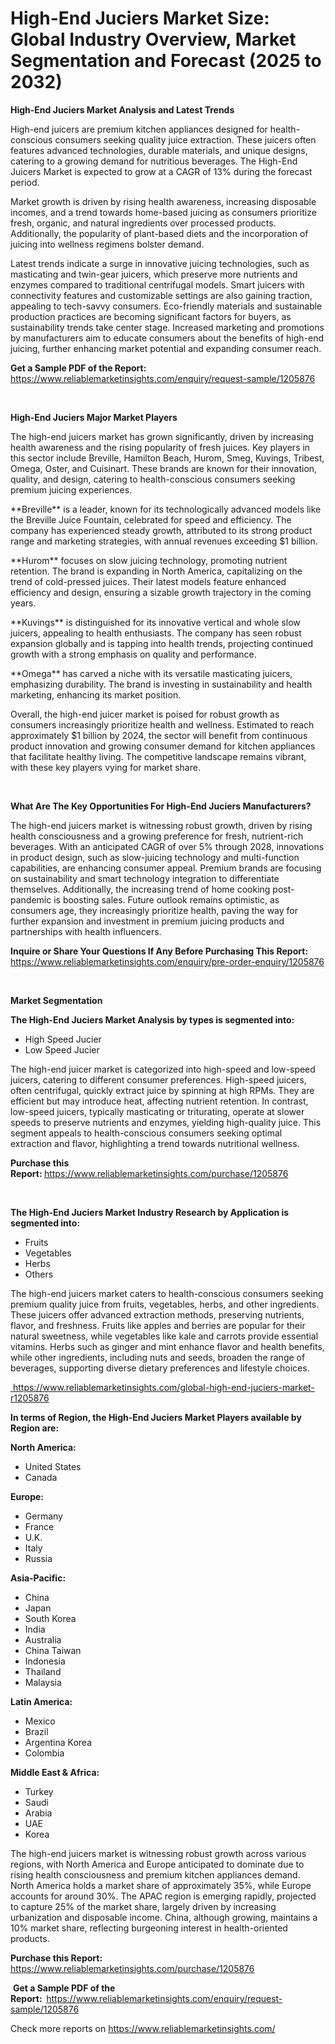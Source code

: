 <p><h1>High-End Juciers Market Size: Global Industry Overview, Market Segmentation and Forecast (2025 to 2032)</h1></p><p><strong>High-End Juciers Market Analysis and Latest Trends</strong></p>
<p><p>High-end juicers are premium kitchen appliances designed for health-conscious consumers seeking quality juice extraction. These juicers often features advanced technologies, durable materials, and unique designs, catering to a growing demand for nutritious beverages. The High-End Juicers Market is expected to grow at a CAGR of 13% during the forecast period. </p><p>Market growth is driven by rising health awareness, increasing disposable incomes, and a trend towards home-based juicing as consumers prioritize fresh, organic, and natural ingredients over processed products. Additionally, the popularity of plant-based diets and the incorporation of juicing into wellness regimens bolster demand. </p><p>Latest trends indicate a surge in innovative juicing technologies, such as masticating and twin-gear juicers, which preserve more nutrients and enzymes compared to traditional centrifugal models. Smart juicers with connectivity features and customizable settings are also gaining traction, appealing to tech-savvy consumers. Eco-friendly materials and sustainable production practices are becoming significant factors for buyers, as sustainability trends take center stage. Increased marketing and promotions by manufacturers aim to educate consumers about the benefits of high-end juicing, further enhancing market potential and expanding consumer reach.</p></p>
<p><strong>Get a Sample PDF of the Report:&nbsp;</strong> <a href="https://www.reliablemarketinsights.com/enquiry/request-sample/1205876?utm_campaign=2187&utm_medium=2&utm_source=Github&utm_content=ia&utm_term=28022025&utm_id=high-end-juciers">https://www.reliablemarketinsights.com/enquiry/request-sample/1205876</a></p>
<p>&nbsp;</p>
<p><strong>High-End Juciers Major Market Players</strong></p>
<p><p>The high-end juicers market has grown significantly, driven by increasing health awareness and the rising popularity of fresh juices. Key players in this sector include Breville, Hamilton Beach, Hurom, Smeg, Kuvings, Tribest, Omega, Oster, and Cuisinart. These brands are known for their innovation, quality, and design, catering to health-conscious consumers seeking premium juicing experiences.</p><p>**Breville** is a leader, known for its technologically advanced models like the Breville Juice Fountain, celebrated for speed and efficiency. The company has experienced steady growth, attributed to its strong product range and marketing strategies, with annual revenues exceeding $1 billion.</p><p>**Hurom** focuses on slow juicing technology, promoting nutrient retention. The brand is expanding in North America, capitalizing on the trend of cold-pressed juices. Their latest models feature enhanced efficiency and design, ensuring a sizable growth trajectory in the coming years.</p><p>**Kuvings** is distinguished for its innovative vertical and whole slow juicers, appealing to health enthusiasts. The company has seen robust expansion globally and is tapping into health trends, projecting continued growth with a strong emphasis on quality and performance.</p><p>**Omega** has carved a niche with its versatile masticating juicers, emphasizing durability. The brand is investing in sustainability and health marketing, enhancing its market position.</p><p>Overall, the high-end juicer market is poised for robust growth as consumers increasingly prioritize health and wellness. Estimated to reach approximately $1 billion by 2024, the sector will benefit from continuous product innovation and growing consumer demand for kitchen appliances that facilitate healthy living. The competitive landscape remains vibrant, with these key players vying for market share.</p></p>
<p>&nbsp;</p>
<p><strong>What Are The Key Opportunities For High-End Juciers Manufacturers?</strong></p>
<p><p>The high-end juicers market is witnessing robust growth, driven by rising health consciousness and a growing preference for fresh, nutrient-rich beverages. With an anticipated CAGR of over 5% through 2028, innovations in product design, such as slow-juicing technology and multi-function capabilities, are enhancing consumer appeal. Premium brands are focusing on sustainability and smart technology integration to differentiate themselves. Additionally, the increasing trend of home cooking post-pandemic is boosting sales. Future outlook remains optimistic, as consumers age, they increasingly prioritize health, paving the way for further expansion and investment in premium juicing products and partnerships with health influencers.</p></p>
<p><strong>Inquire or Share Your Questions If Any Before Purchasing This Report:</strong> <a href="https://www.reliablemarketinsights.com/enquiry/pre-order-enquiry/1205876?utm_campaign=2187&utm_medium=2&utm_source=Github&utm_content=ia&utm_term=28022025&utm_id=high-end-juciers">https://www.reliablemarketinsights.com/enquiry/pre-order-enquiry/1205876</a></p>
<p>&nbsp;</p>
<p><strong>Market Segmentation</strong></p>
<p><strong>The High-End Juciers Market Analysis by types is segmented into:</strong></p>
<p><ul><li>High Speed Jucier</li><li>Low Speed Jucier</li></ul></p>
<p><p>The high-end juicer market is categorized into high-speed and low-speed juicers, catering to different consumer preferences. High-speed juicers, often centrifugal, quickly extract juice by spinning at high RPMs. They are efficient but may introduce heat, affecting nutrient retention. In contrast, low-speed juicers, typically masticating or triturating, operate at slower speeds to preserve nutrients and enzymes, yielding high-quality juice. This segment appeals to health-conscious consumers seeking optimal extraction and flavor, highlighting a trend towards nutritional wellness.</p></p>
<p><strong>Purchase this Report:&nbsp;</strong><a href="https://www.reliablemarketinsights.com/purchase/1205876?utm_campaign=2187&utm_medium=2&utm_source=Github&utm_content=ia&utm_term=28022025&utm_id=high-end-juciers">https://www.reliablemarketinsights.com/purchase/1205876</a></p>
<p>&nbsp;</p>
<p><strong>The High-End Juciers Market Industry Research by Application is segmented into:</strong></p>
<p><ul><li>Fruits</li><li>Vegetables</li><li>Herbs</li><li>Others</li></ul></p>
<p><p>The high-end juicers market caters to health-conscious consumers seeking premium quality juice from fruits, vegetables, herbs, and other ingredients. These juicers offer advanced extraction methods, preserving nutrients, flavor, and freshness. Fruits like apples and berries are popular for their natural sweetness, while vegetables like kale and carrots provide essential vitamins. Herbs such as ginger and mint enhance flavor and health benefits, while other ingredients, including nuts and seeds, broaden the range of beverages, supporting diverse dietary preferences and lifestyle choices.</p></p>
<p><a href="https://www.reliablemarketinsights.com/global-high-end-juciers-market-r1205876?utm_campaign=2187&utm_medium=2&utm_source=Github&utm_content=ia&utm_term=28022025&utm_id=high-end-juciers">&nbsp;https://www.reliablemarketinsights.com/global-high-end-juciers-market-r1205876</a></p>
<p><strong>In terms of Region, the High-End Juciers Market Players available by Region are:</strong></p>
<p>
    <p> <strong> North America: </strong>
        <ul>
            <li>United States</li>
            <li>Canada</li>
        </ul>
        </p> 
    <p> <strong> Europe: </strong>
        <ul>
            <li>Germany</li>
            <li>France</li>
            <li>U.K.</li>
            <li>Italy</li>
            <li>Russia</li>
        </ul>
        </p> 
    <p> <strong> Asia-Pacific: </strong>
        <ul>
            <li>China</li>
            <li>Japan</li>
            <li>South Korea</li>
            <li>India</li>
            <li>Australia</li>
            <li>China Taiwan</li>
            <li>Indonesia</li>
            <li>Thailand</li>
            <li>Malaysia</li>
        </ul>
        </p> 
    <p> <strong> Latin America: </strong>
        <ul>
            <li>Mexico</li>
            <li>Brazil</li>
            <li>Argentina Korea</li>
            <li>Colombia</li>
        </ul>
        </p> 
    <p> <strong> Middle East & Africa: </strong>
        <ul>
            <li>Turkey</li>
            <li>Saudi</li>
            <li>Arabia</li>
            <li>UAE</li>
            <li>Korea</li>
        </ul>
    </p>
    </p>
<p><p>The high-end juicers market is witnessing robust growth across various regions, with North America and Europe anticipated to dominate due to rising health consciousness and premium kitchen appliances demand. North America holds a market share of approximately 35%, while Europe accounts for around 30%. The APAC region is emerging rapidly, projected to capture 25% of the market share, largely driven by increasing urbanization and disposable income. China, although growing, maintains a 10% market share, reflecting burgeoning interest in health-oriented products.</p></p>
<p><strong>Purchase this Report: </strong><a href="https://www.reliablemarketinsights.com/purchase/1205876?utm_campaign=2187&utm_medium=2&utm_source=Github&utm_content=ia&utm_term=28022025&utm_id=high-end-juciers">https://www.reliablemarketinsights.com/purchase/1205876</a></p>
<p>&nbsp;<strong>Get a Sample PDF of the Report:&nbsp;&nbsp;</strong><a href="https://www.reliablemarketinsights.com/enquiry/request-sample/1205876?utm_campaign=2187&utm_medium=2&utm_source=Github&utm_content=ia&utm_term=28022025&utm_id=high-end-juciers">https://www.reliablemarketinsights.com/enquiry/request-sample/1205876</a></p>
<p><strong></strong></p>
<p>Check more reports on <a href="https://www.reliablemarketinsights.com/?utm_campaign=2187&utm_medium=2&utm_source=Github&utm_content=ia&utm_term=28022025&utm_id=high-end-juciers">https://www.reliablemarketinsights.com/</a></p>